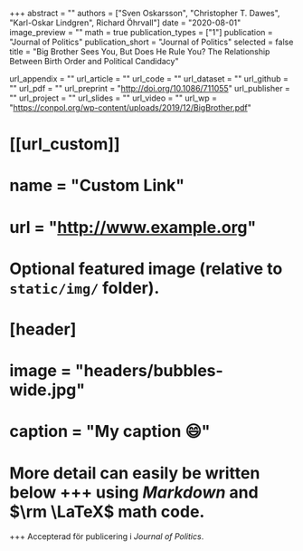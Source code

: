 +++
abstract = ""
authors = ["Sven Oskarsson", "Christopher T. Dawes", "Karl-Oskar Lindgren", Richard Öhrvall"]
date = "2020-08-01"
image_preview = ""
math = true
publication_types = ["1"]
publication = "Journal of Politics"
publication_short = "Journal of Politics"
selected = false
title = "Big Brother Sees You, But Does He Rule You? The Relationship Between Birth Order and Political Candidacy"

url_appendix = ""
url_article = ""
url_code = ""
url_dataset = ""
url_github = ""
url_pdf = ""
url_preprint = "http://doi.org/10.1086/711055"
url_publisher  = ""
url_project = ""
url_slides = ""
url_video = ""
url_wp = "https://conpol.org/wp-content/uploads/2019/12/BigBrother.pdf"

# [[url_custom]]
# name = "Custom Link"
# url = "http://www.example.org"

# Optional featured image (relative to `static/img/` folder).
# [header]
# image = "headers/bubbles-wide.jpg"
# caption = "My caption :smile:"

# More detail can easily be written below +++ using *Markdown* and $\rm \LaTeX$ math code.
+++
Accepterad för publicering i *Journal of Politics*.
